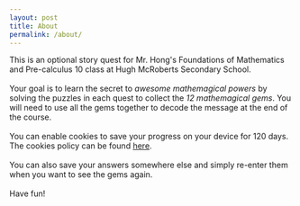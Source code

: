 ```yaml
---
layout: post
title: About
permalink: /about/
---
```


This is an optional story quest for Mr. Hong's Foundations of Mathematics and Pre-calculus 10 class at Hugh McRoberts Secondary School.
<br><br>
Your goal is to learn the secret to *awesome mathemagical powers* by solving the puzzles in each quest to collect the *12 mathemagical gems*. You will need to use all the gems together to decode the message at the end of the course.
<br><br>
You can enable cookies to save your progress on your device for 120 days. The cookies policy can be found [here](/cookies.md).
<br><br>
You can also save your answers somewhere else and simply re-enter them when you want to see the gems again.
<br><br>
Have fun!